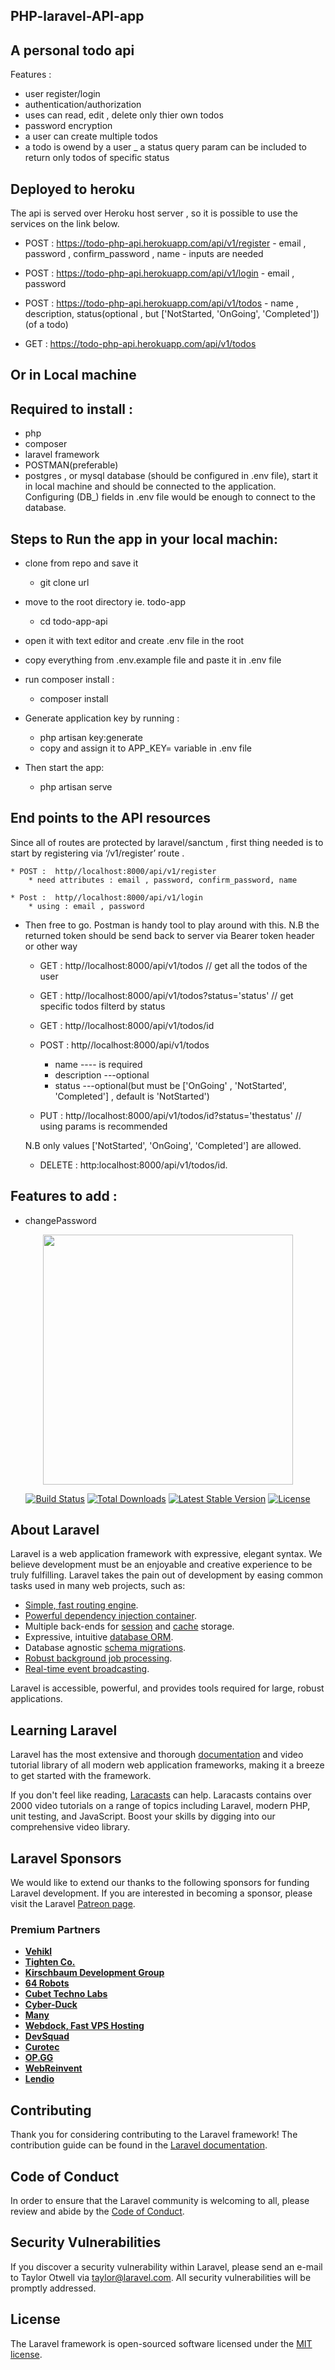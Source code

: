 
## <p>PHP-laravel-API-app</p>
 
## A personal todo api 

Features : 
- user register/login
- authentication/authorization
- uses can read, edit , delete only thier own todos
- password encryption
- a user can create multiple todos 
- a todo is owend by a user 
_ a status query param can be included to return only todos of specific status


## Deployed to heroku  
 The api is served over Heroku host server , so it is possible to use the services on the link below.
 
 - POST :  https://todo-php-api.herokuapp.com/api/v1/register 
        - email , password , confirm_password , name - inputs are needed 

 - POST : https://todo-php-api.herokuapp.com/api/v1/login 
        - email , password

 - POST :  https://todo-php-api.herokuapp.com/api/v1/todos
       -  name , description, status(optional , but ['NotStarted, 'OnGoing', 'Completed'])  (of a todo)

 - GET : https://todo-php-api.herokuapp.com/api/v1/todos 

## Or in Local machine 

## Required  to install : 
- php 
- composer 
- laravel framework
- POSTMAN(preferable)
- postgres , or mysql database (should be configured in .env file), start it in local machine and should be connected to the application. Configuring (DB_) fields in .env file would be enough to connect to the database.

## Steps to Run the app in your local machin:

* clone from repo and save it
    * git clone url    
* move to the root directory ie. todo-app
    * cd todo-app-api  
* open it with  text editor and create .env file in the root
* copy everything from .env.example file and paste it in .env file 

* run composer install : 
    * composer install 

* Generate application key by running : 
    * php artisan key:generate
    * copy and assign it to APP_KEY= variable in .env file 

* Then start the app: 
    * php artisan serve

## End points to the API resources 
Since all of routes are protected by laravel/sanctum , first thing needed is  to start by registering via ‘/v1/register’ route . 

    * POST :  http//localhost:8000/api/v1/register
        * need attributes : email , password, confirm_password, name 

    * Post :  http//localhost:8000/api/v1/login 
        * using : email , password

* Then free to go. Postman is  handy tool to play around with this. 
     N.B the returned token should be send back to server via Bearer token header or other way

    * GET : http//localhost:8000/api/v1/todos   // get all the todos of the user

    * GET : http//localhost:8000/api/v1/todos?status='status'   // get specific todos filterd by status

    * GET : http//localhost:8000/api/v1/todos/id 

    * POST : http//localhost:8000/api/v1/todos   
        * name ----  is required 
        * description ---optional 
        * status ---optional(but must be ['OnGoing' , 'NotStarted', 'Completed'] , default is 'NotStarted')

    * PUT : http//localhost:8000/api/v1/todos/id?status='thestatus' // using params is recommended

    N.B only values ['NotStarted', 'OnGoing', 'Completed'] are allowed. 

    * DELETE :  http:localhost:8000/api/v1/todos/id. 

## Features to add : 
* changePassword
 

<p align="center"><a href="https://laravel.com" target="_blank"><img src="https://raw.githubusercontent.com/laravel/art/master/logo-lockup/5%20SVG/2%20CMYK/1%20Full%20Color/laravel-logolockup-cmyk-red.svg" width="400"></a></p>

<p align="center">
<a href="https://travis-ci.org/laravel/framework"><img src="https://travis-ci.org/laravel/framework.svg" alt="Build Status"></a>
<a href="https://packagist.org/packages/laravel/framework"><img src="https://img.shields.io/packagist/dt/laravel/framework" alt="Total Downloads"></a>
<a href="https://packagist.org/packages/laravel/framework"><img src="https://img.shields.io/packagist/v/laravel/framework" alt="Latest Stable Version"></a>
<a href="https://packagist.org/packages/laravel/framework"><img src="https://img.shields.io/packagist/l/laravel/framework" alt="License"></a>
</p>

## About Laravel

Laravel is a web application framework with expressive, elegant syntax. We believe development must be an enjoyable and creative experience to be truly fulfilling. Laravel takes the pain out of development by easing common tasks used in many web projects, such as:

- [Simple, fast routing engine](https://laravel.com/docs/routing).
- [Powerful dependency injection container](https://laravel.com/docs/container).
- Multiple back-ends for [session](https://laravel.com/docs/session) and [cache](https://laravel.com/docs/cache) storage.
- Expressive, intuitive [database ORM](https://laravel.com/docs/eloquent).
- Database agnostic [schema migrations](https://laravel.com/docs/migrations).
- [Robust background job processing](https://laravel.com/docs/queues).
- [Real-time event broadcasting](https://laravel.com/docs/broadcasting).

Laravel is accessible, powerful, and provides tools required for large, robust applications.

## Learning Laravel

Laravel has the most extensive and thorough [documentation](https://laravel.com/docs) and video tutorial library of all modern web application frameworks, making it a breeze to get started with the framework.

If you don't feel like reading, [Laracasts](https://laracasts.com) can help. Laracasts contains over 2000 video tutorials on a range of topics including Laravel, modern PHP, unit testing, and JavaScript. Boost your skills by digging into our comprehensive video library.

## Laravel Sponsors

We would like to extend our thanks to the following sponsors for funding Laravel development. If you are interested in becoming a sponsor, please visit the Laravel [Patreon page](https://patreon.com/taylorotwell).

### Premium Partners

- **[Vehikl](https://vehikl.com/)**
- **[Tighten Co.](https://tighten.co)**
- **[Kirschbaum Development Group](https://kirschbaumdevelopment.com)**
- **[64 Robots](https://64robots.com)**
- **[Cubet Techno Labs](https://cubettech.com)**
- **[Cyber-Duck](https://cyber-duck.co.uk)**
- **[Many](https://www.many.co.uk)**
- **[Webdock, Fast VPS Hosting](https://www.webdock.io/en)**
- **[DevSquad](https://devsquad.com)**
- **[Curotec](https://www.curotec.com/services/technologies/laravel/)**
- **[OP.GG](https://op.gg)**
- **[WebReinvent](https://webreinvent.com/?utm_source=laravel&utm_medium=github&utm_campaign=patreon-sponsors)**
- **[Lendio](https://lendio.com)**

## Contributing

Thank you for considering contributing to the Laravel framework! The contribution guide can be found in the [Laravel documentation](https://laravel.com/docs/contributions).

## Code of Conduct

In order to ensure that the Laravel community is welcoming to all, please review and abide by the [Code of Conduct](https://laravel.com/docs/contributions#code-of-conduct).

## Security Vulnerabilities

If you discover a security vulnerability within Laravel, please send an e-mail to Taylor Otwell via [taylor@laravel.com](mailto:taylor@laravel.com). All security vulnerabilities will be promptly addressed.

## License

The Laravel framework is open-sourced software licensed under the [MIT license](https://opensource.org/licenses/MIT).
